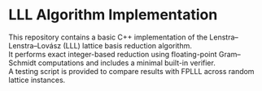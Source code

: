 # LLL Algorithm Implementation

This repository contains a basic C++ implementation of the Lenstra–Lenstra–Lovász (LLL) lattice basis reduction algorithm.  
It performs exact integer-based reduction using floating-point Gram–Schmidt computations and includes a minimal built-in verifier.  
A testing script is provided to compare results with FPLLL across random lattice instances.